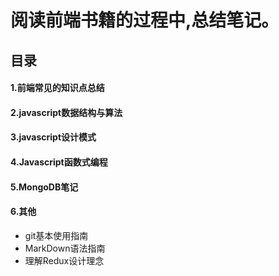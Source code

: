 # 阅读前端书籍的过程中,总结笔记。 

## 目录


#### 1.前端常见的知识点总结
#### 2.javascript数据结构与算法 
#### 3.javascript设计模式
#### 4.Javascript函数式编程
#### 5.MongoDB笔记
#### 6.其他
- git基本使用指南
- MarkDown语法指南
- 理解Redux设计理念